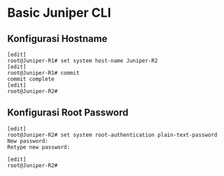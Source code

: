 # Basic Juniper CLI

## Konfigurasi Hostname

```Shell
[edit]
root@Juniper-R1# set system host-name Juniper-R2  
[edit]
root@Juniper-R1# commit 
commit complete
[edit]
root@Juniper-R2#
```

## Konfigurasi Root Password

```Shell
[edit]
root@Juniper-R2# set system root-authentication plain-text-password    
New password:
Retype new password:

[edit]
root@Juniper-R2#


